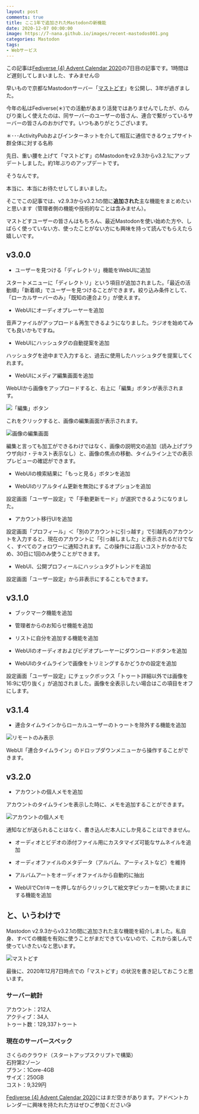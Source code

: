 ```yaml
---
layout: post
comments: true
title: ここ1年で追加されたMastodonの新機能
date: 2020-12-07 00:00:00
image: https://7-nana.github.io/images/recent-mastodos001.png
categories: Mastodon
tags:
- Webサービス
---
```


この記事は[Fediverse (4) Advent Calendar 2020](https://adventar.org/calendars/6046)の7日目の記事です。1時間ほど遅刻してしまいました、すみません😣

早いもので京都なMastodonサーバー「[マストどす](https://mastodos.com/about "mastodos.com - マストどす")」を公開し、3年が過ぎました。

今年の私はFediverse(＊)での活動があまり活発ではありませんでしたが、のんびり楽しく使えたのは、同サーバーのユーザーの皆さん、連合で繋がっているサーバーの皆さんのおかげです。いつもありがとうございます。

＊･･･ActivityPubおよびインターネットを介して相互に通信できるウェブサイト群全体に対する名称

先日、重い腰を上げて「マストどす」のMastodonをv2.9.3からv3.2.1にアップデートしました。約1年ぶりのアップデートです。

そうなんです。

本当に、本当にお待たせしてしまいました。

そこでこの記事では、v2.9.3からv3.2.1の間に**追加された**主な機能をまとめたいと思います（管理者側の機能や技術的なことは含みません）。

マストどすユーザーの皆さんはもちろん、最近Mastodonを使い始めた方や、しばらく使っていない方、使ったことがない方にも興味を持って読んでもらえたら嬉しいです。

## v3.0.0

* ユーザーを見つける「ディレクトリ」機能をWebUIに追加

スタートメニューに「ディレクトリ」という項目が追加されました。「最近の活動順」「新着順」でユーザーを見つけることができます。絞り込み条件として、「ローカルサーバーのみ」「既知の連合より」が使えます。

* WebUIにオーディオプレーヤーを追加

音声ファイルがアップロード＆再生できるようになりました。ラジオを始めてみても良いかもですね。

* WebUIにハッシュタグの自動提案を追加

ハッシュタグを途中まで入力すると、過去に使用したハッシュタグを提案してくれます。

* WebUIにメディア編集画面を追加

WebUIから画像をアップロードすると、右上に「編集」ボタンが表示されます。

![「編集」ボタン](https://7-nana.github.io/images/recent-mastodos002.png "「編集」ボタン")

これをクリックすると、画像の編集画面が表示されます。

![画像の編集画面](https://7-nana.github.io/images/recent-mastodos003.png "画像の編集画面")

編集と言っても加工ができるわけではなく、画像の説明文の追加（読み上げブラウザ向け・テキスト表示なし）と、画像の焦点の移動、タイムライン上での表示プレビューの確認ができます。

* WebUIの検索結果に「もっと見る」ボタンを追加

* WebUIのリアルタイム更新を無効にするオプションを追加

設定画面「ユーザー設定」で「手動更新モード」が選択できるようになりました。

* アカウント移行UIを追加

設定画面「プロフィール」＜「別のアカウントに引っ越す」で引越先のアカウントを入力すると、現在のアカウントに「引っ越しました」と表示されるだけでなく、すべてのフォロワーに通知されます。この操作には高いコストがかかるため、30日に1回のみ使うことができます。

* WebUI、公開プロフィールにハッシュタグトレンドを追加

設定画面「ユーザー設定」から非表示にすることもできます。

## v3.1.0

* ブックマーク機能を追加

* 管理者からのお知らせ機能を追加

* リストに自分を追加する機能を追加

* WebUIのオーディオおよびビデオプレーヤーにダウンロードボタンを追加

* WebUIのタイムラインで画像をトリミングするかどうかの設定を追加

設定画面「ユーザー設定」にチェックボックス「トゥート詳細以外では画像を16:9に切り抜く」が追加されました。画像を全表示したい場合はこの項目をオフにします。

## v3.1.4

* 連合タイムラインからローカルユーザーのトゥートを除外する機能を追加

![リモートのみ表示](https://7-nana.github.io/images/recent-mastodos004.png "リモートのみ表示")

WebUI「連合タイムライン」のドロップダウンメニューから操作することができます。

## v3.2.0

* アカウントの個人メモを追加

アカウントのタイムラインを表示した時に、メモを追加することができます。

![アカウントの個人メモ](https://7-nana.github.io/images/recent-mastodos005.png "アカウントの個人メモ")

通知などが送られることはなく、書き込んだ本人にしか見ることはできません。

* オーディオとビデオの添付ファイル用にカスタマイズ可能なサムネイルを追加

* オーディオファイルのメタデータ（アルバム、アーティストなど）を維持

* アルバムアートをオーディオファイルから自動的に抽出

* WebUIでCtrlキーを押しながらクリックして絵文字ピッカーを開いたままにする機能を追加


## と、いうわけで

Mastodon v2.9.3からv3.2.1の間に追加された主な機能を紹介しました。私自身、すべての機能を有効に使うことがまだできていないので、これから楽しんで使っていきたいなと思います。

![マストどす](https://7-nana.github.io/images/recent-mastodos001.png "マストどす")

最後に、2020年12月7日時点での「マストどす」の状況を書き記しておこうと思います。

### サーバー統計

アカウント：212人  
アクティブ：34人  
トゥート数：129,337トゥート  


### 現在のサーバースペック

さくらのクラウド（スタートアップスクリプトで構築）  
石狩第2ゾーン  
プラン：1Core-4GB  
サイズ：250GB  
コスト：9,329円


[Fediverse (4) Advent Calendar 2020](https://adventar.org/calendars/6046)にはまだ空きがあります。アドベントカレンダーに興味を持たれた方はぜひご参加ください😘
